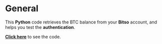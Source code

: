 # General

This **Python** code retrieves the BTC balance from your **Bitso** account, and helps you test the **authentication**.

[**Click here**](https://github.com/diegotco/bitso-python-api-authentication/blob/main/bitso_python_api_authentication_code.py) to see the code.

